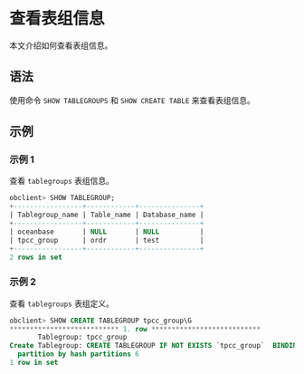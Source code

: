 查看表组信息 
===========================

本文介绍如何查看表组信息。

语法 
-----------------------

使用命令 `SHOW TABLEGROUPS` 和 `SHOW CREATE TABLE` 来查看表组信息。

示例 
-----------------------

### 示例 1 

查看 `tablegroups` 表组信息。

```sql
obclient> SHOW TABLEGROUP;
+-----------------+------------+---------------+
| Tablegroup_name | Table_name | Database_name |
+-----------------+------------+---------------+
| oceanbase       | NULL       | NULL          |
| tpcc_group      | ordr       | test          |
+-----------------+------------+---------------+
2 rows in set
```



### 示例 2 

查看 `tablegroups` 表组定义。

```sql
obclient> SHOW CREATE TABLEGROUP tpcc_group\G
*************************** 1. row ***************************
       Tablegroup: tpcc_group
Create Tablegroup: CREATE TABLEGROUP IF NOT EXISTS `tpcc_group`  BINDING = FALSE
  partition by hash partitions 6
1 row in set
```


